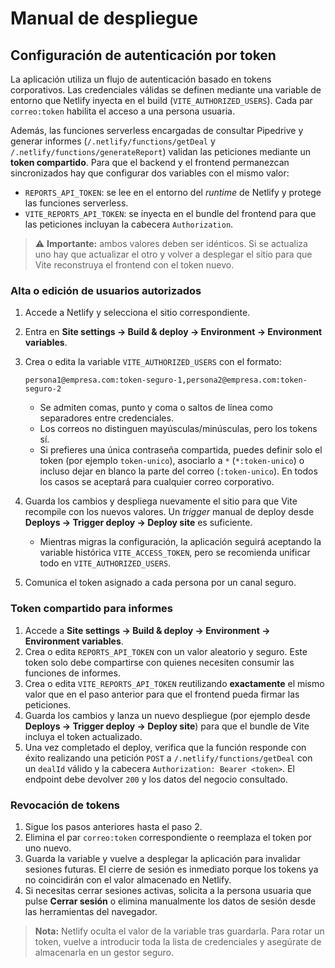 # Manual de despliegue

## Configuración de autenticación por token

La aplicación utiliza un flujo de autenticación basado en tokens corporativos. Las credenciales válidas se definen mediante una variable de entorno que Netlify inyecta en el build (`VITE_AUTHORIZED_USERS`). Cada par `correo:token` habilita el acceso a una persona usuaria.

Además, las funciones serverless encargadas de consultar Pipedrive y generar informes (`/.netlify/functions/getDeal` y `/.netlify/functions/generateReport`) validan las peticiones mediante un **token compartido**. Para que el backend y el frontend permanezcan sincronizados hay que configurar dos variables con el mismo valor:

- `REPORTS_API_TOKEN`: se lee en el entorno del _runtime_ de Netlify y protege las funciones serverless.
- `VITE_REPORTS_API_TOKEN`: se inyecta en el bundle del frontend para que las peticiones incluyan la cabecera `Authorization`.

> ⚠️ **Importante:** ambos valores deben ser idénticos. Si se actualiza uno hay que actualizar el otro y volver a desplegar el sitio para que Vite reconstruya el frontend con el token nuevo.

### Alta o edición de usuarios autorizados

1. Accede a Netlify y selecciona el sitio correspondiente.
2. Entra en **Site settings → Build & deploy → Environment → Environment variables**.
3. Crea o edita la variable `VITE_AUTHORIZED_USERS` con el formato:

   ```text
   persona1@empresa.com:token-seguro-1,persona2@empresa.com:token-seguro-2
   ```

   - Se admiten comas, punto y coma o saltos de línea como separadores entre credenciales.
   - Los correos no distinguen mayúsculas/minúsculas, pero los tokens sí.
   - Si prefieres una única contraseña compartida, puedes definir solo el token (por ejemplo `token-unico`), asociarlo a `*` (`*:token-unico`) o incluso dejar en blanco la parte del correo (`:token-unico`). En todos los casos se aceptará para cualquier correo corporativo.
4. Guarda los cambios y despliega nuevamente el sitio para que Vite recompile con los nuevos valores. Un _trigger_ manual de deploy desde **Deploys → Trigger deploy → Deploy site** es suficiente.
   - Mientras migras la configuración, la aplicación seguirá aceptando la variable histórica `VITE_ACCESS_TOKEN`, pero se recomienda unificar todo en `VITE_AUTHORIZED_USERS`.
5. Comunica el token asignado a cada persona por un canal seguro.

### Token compartido para informes

1. Accede a **Site settings → Build & deploy → Environment → Environment variables**.
2. Crea o edita `REPORTS_API_TOKEN` con un valor aleatorio y seguro. Este token solo debe compartirse con quienes necesiten
   consumir las funciones de informes.
3. Crea o edita `VITE_REPORTS_API_TOKEN` reutilizando **exactamente** el mismo valor que en el paso anterior para que el
   frontend pueda firmar las peticiones.
4. Guarda los cambios y lanza un nuevo despliegue (por ejemplo desde **Deploys → Trigger deploy → Deploy site**) para que el
   bundle de Vite incluya el token actualizado.
5. Una vez completado el deploy, verifica que la función responde con éxito realizando una petición `POST` a
   `/.netlify/functions/getDeal` con un `dealId` válido y la cabecera `Authorization: Bearer <token>`. El endpoint debe
   devolver `200` y los datos del negocio consultado.

### Revocación de tokens

1. Sigue los pasos anteriores hasta el paso 2.
2. Elimina el par `correo:token` correspondiente o reemplaza el token por uno nuevo.
3. Guarda la variable y vuelve a desplegar la aplicación para invalidar sesiones futuras. El cierre de sesión es inmediato porque los tokens ya no coincidirán con el valor almacenado en Netlify.
4. Si necesitas cerrar sesiones activas, solicita a la persona usuaria que pulse **Cerrar sesión** o elimina manualmente los datos de sesión desde las herramientas del navegador.

> **Nota:** Netlify oculta el valor de la variable tras guardarla. Para rotar un token, vuelve a introducir toda la lista de credenciales y asegúrate de almacenarla en un gestor seguro.
